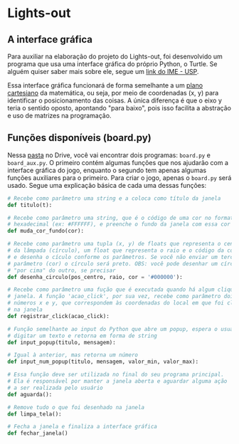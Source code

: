 # Lights-out

## A interface gráfica

Para auxiliar na elaboração do projeto do Lights-out, foi desenvolvido um programa que usa uma interface gráfica do próprio Python, o Turtle. Se alguém quiser saber mais sobre ele, segue um [link do IME - USP](https://panda.ime.usp.br/pensepy/static/pensepy/03-PythonTurtle/olatartaruga.html).

Essa interface gráfica funcionará de forma semelhante a um [plano cartesiano](https://www.todamateria.com.br/plano-cartesiano/) da matemática, ou seja, por meio de coordenadas (x, y) para identificar o posicionamento das coisas. A única diferença é que o eixo y teria o sentido oposto, apontando "para baixo", pois isso facilita a abstração e uso de matrizes na programação.

## Funções disponíveis (board.py)

Nessa [pasta](https://drive.google.com/drive/folders/1fFD45qTN2EFP9Vm2mghrMAId7tQmf4r9?usp=sharing) no Drive, você vai encontrar dois programas: `board.py` e `board_aux.py`. O primeiro contém algumas funções que nos ajudarão com a interface gráfica do jogo, enquanto o segundo tem apenas algumas funções auxiliares para o primeiro. Para criar o jogo, apenas o `board.py` será usado. Segue uma explicação básica de cada uma dessas funções:

```python
# Recebe como parâmetro uma string e a coloca como título da janela
def titulo(t):

# Recebe como parâmetro uma string, que é o código de uma cor no formato
# hexadecimal (ex: #FFFFFF), e preenche o fundo da janela com essa cor
def muda_cor_fundo(cor):

# Recebe como parâmetro uma tupla (x, y) de floats que representa o centro
# da lâmpada (círculo), um float que representa o raio e o código da cor,
# e desenha o cículo conforme os parâmetros. Se você não enviar um terceiro
# parâmetro (cor) o círculo será preto. OBS: você pode desenhar um círculo
# "por cima" do outro, se precisar
def desenha_circulo(pos_centro, raio, cor = '#000000'):

# Recebe como parâmetro uma fução que é executada quando há algum clique na
# janela. A função 'acao_click', por sua vez, recebe como parâmetro dois
# números x e y, que correspondem às coordenadas do local em que foi clicado
# na janela
def registrar_click(acao_click):

# Função semelhante ao input do Python que abre um popup, espera o usuário
# digitar um texto e retorna em forma de string
def input_popup(titulo, mensagem):

# Igual à anterior, mas retorna um número
def input_num_popup(titulo, mensagem, valor_min, valor_max):

# Essa função deve ser utilizada no final do seu programa principal.
# Ela é responsável por manter a janela aberta e aguardar alguma ação
# a ser realizada pelo usuário
def aguarda():

# Remove tudo o que foi desenhado na janela
def limpa_tela():

# Fecha a janela e finaliza a interface gráfica
def fechar_janela()
```
